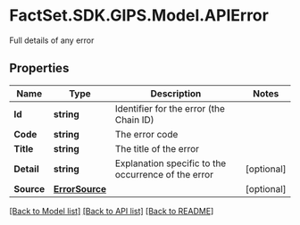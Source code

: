 # FactSet.SDK.GIPS.Model.APIError
Full details of any error

## Properties

Name | Type | Description | Notes
------------ | ------------- | ------------- | -------------
**Id** | **string** | Identifier for the error (the Chain ID) | 
**Code** | **string** | The error code | 
**Title** | **string** | The title of the error | 
**Detail** | **string** | Explanation specific to the occurrence of the error | [optional] 
**Source** | [**ErrorSource**](ErrorSource.md) |  | [optional] 

[[Back to Model list]](../README.md#documentation-for-models) [[Back to API list]](../README.md#documentation-for-api-endpoints) [[Back to README]](../README.md)

